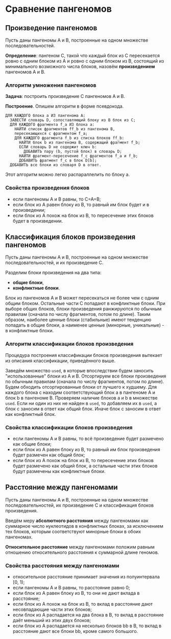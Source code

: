 # Сравнение пангеномов

## Произведение пангеномов

Пусть даны пангеномы A и B, построенные на одном множестве
последовательностей.

**Определение**: пангеном C, такой что каждый блок из C
пересекается ровно с одним блоком из A и ровно с одним
блоком из B, состоящий из минимального возможного числа
блоков, назовём **произведением** пангеномов A и B.

### Алгоритм умножения пангеномов

**Задача**: построить произведение C пангеномов A и B.

**Построение**. Опишем алгоритм в форме псевдокода.

```
ДЛЯ КАЖДОГО блока a ИЗ пангенома A:
  ЗАВЕСТИ словарь D, сопоставляющий блоку из B блок из C;
  ДЛЯ КАЖДОГО фрагмента f_a ИЗ блока a:
    НАЙТИ список фрагментов ff_b из пангенома B,
    пересекающихся с фрагментом f_a;
    ДЛЯ КАЖДОГО фрагмента f_b из списка блоков ff_b:
      НАЙТИ блок b из пангенома B, содержащий фрагмент f_b;
      ЕСЛИ словарь D не содержит ключ b:
        ДОБАВИТЬ пару (b, пустой блок) в словарь D;
      НАЙТИ фрагмент-пересечение f_c фрагментов f_a и f_b;
      ДОБАВИТЬ фрагмент f_c в блок D[b];
  ДОБАВИТЬ все блоки из словаря D в ответ.
```

Этот алгоритм можно легко распараллелить по блоку a.

### Свойства произведения блоков

  * если пангеномы A и B равны, то C=A=B;
  * если блок из A равен блоку из B, то равный им блок будет
    и в произведении;
  * если блок из A похож на блок из B, то пересечение этих
    блоков будет в произведении.

## Классификация блоков произведения пангеномов

Пусть даны пангеномы A и B, построенные на одном множестве
последовательностей, и их произведение C.

Разделим блоки произведения на два типа:

  * **общие блоки**,
  * **конфликтные блоки**.

Блок из пангеномов A и B может пересекаться не более чем с одним
общим блоком. Остальные части C попадают в конфликтные блоки.
При выборе общих блоков, блоки произведения ранжируются по
обычным правилам (сначала по числу фрагментов, потом по длине).
Таким образом, наиболее ценные блоки (стабильные) имеют тенденцию
попадать в общие блоки, а наименее ценные (минорные, уникальные) -
в конфликтные блоки.

### Алгоритм классификации блоков произведения

Процедура построения классификации блоков произведения вытекает
из описания классификации, приведённого выше.

Заведём множество `used`, в которые впоследствии будем
заносить "использованные" блоки из A и B.
Отсортируем все блоки произведения по обычным правилам
(сначала по числу фрагментов, потом по длине).
Будем обходить отсортированные блоки от лучшего к худшему.
Для каждого блока c находим соответствующий блок a в пангеноме A
и блок b в пангеноме B. Проверяем наличие блоков a и b
в множестве `used`. Если ни один из них не найден в `used`,
то добавляем их в `used`, а блок c заносим в ответ как общий блок.
Иначе блок c заносим в ответ как конфликтный блок.

### Свойства классификации блоков произведения

  * если пангеномы A и B равны, то всё произведение будет размечено
    как общие блоки;
  * если блок из A равен блоку из B, то равный им блок произведения
    будет размечен как общий блок;
  * если блок из A похож на блок из B, то пересечение этих блоков
    будет размечено как общий блок, а остальные части этих блоков
    будут размечены как конфликтные блоки.

## Расстояние между пангеномами

Пусть даны пангеномы A и B, построенные на одном множестве
последовательностей, их произведение C и классификация блоков
произведения.

Введём меру **абсолютного расстояния** между пангеномами как суммарное
число нуклеотидов в конфликтных блоках, за исключением тех блоков,
которым соответствуют минорные блоки в обоих пангеномах.

**Относительное расстояние** между пангеномами положим равным
отношению относительного расстояния к суммарной длине геномов.

### Свойства расстояния между пангеномами

  * относительное расстояние принимает значения из полуинтервала [0, 1);
  * если пангеномы A и B равны, то расстояние равно 0;
  * если блок из A равен блоку из B, то они не дают вклада в расстояние;
  * если блок из A похож на блок из B, то вклад в расстояние дают
    несовпадающие части этих блоков;
  * если блок из A распадается на два блока в B, то вклад в расстояние
    даёт меньший из этих двух блоков;
  * если блок из A распадается на несколько блоков bb в B, то вклад в
    расстояние дают все блоки bb, кроме самого большого.
